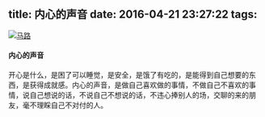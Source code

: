 title: 内心的声音
date: 2016-04-21 23:27:22
tags:
---
[![马路](http://7xkghz.com1.z0.glb.clouddn.com/2016-04-21-neixin.JPG "马路")](http://7xkghz.com1.z0.glb.clouddn.com/2016-04-21-neixin.JPG "马路")
#### 内心的声音
开心是什么，是困了可以睡觉，是安全，是饿了有吃的，是能得到自己想要的东西，是获得成就感。内心的声音，是做自己喜欢做的事情，不做自己不喜欢的事情，说自己想说的话，不说自己不想说的话，不违心捧别人的场，交聊的来的朋友，毫不理睬自己不对付的人。
